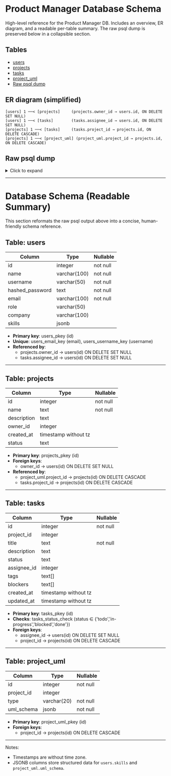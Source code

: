 # Product Manager Database Schema

High-level reference for the Product Manager DB. Includes an overview, ER diagram, and a readable per-table summary. The raw psql dump is preserved below in a collapsible section.

## Tables

- [users](#table-users)
- [projects](#table-projects)
- [tasks](#table-tasks)
- [project_uml](#table-project_uml)
- [Raw psql dump](#raw-psql-dump)

## ER diagram (simplified)

```
[users] 1 ──< [projects]     (projects.owner_id → users.id, ON DELETE SET NULL)
[users] 1 ──< [tasks]        (tasks.assignee_id → users.id, ON DELETE SET NULL)
[projects] 1 ──< [tasks]     (tasks.project_id → projects.id, ON DELETE CASCADE)
[projects] 1 ──< [project_uml] (project_uml.project_id → projects.id, ON DELETE CASCADE)
```

## Raw psql dump

<details>
<summary>Click to expand</summary>
<br>

                                        Table "public.users"
     Column      |          Type          | Collation | Nullable |              Default              
-----------------+------------------------+-----------+----------+-----------------------------------
 id              | integer                |           | not null | nextval('users_id_seq'::regclass)
 name            | character varying(100) |           | not null | 
 username        | character varying(50)  |           | not null | 
 hashed_password | text                   |           | not null | 
 email           | character varying(100) |           | not null | 
 role            | character varying(50)  |           |          | 'user'::character varying
 company         | character varying(100) |           |          | 
 skills          | jsonb                  |           |          | 
Indexes:
    "users_pkey" PRIMARY KEY, btree (id)
    "users_email_key" UNIQUE CONSTRAINT, btree (email)
    "users_username_key" UNIQUE CONSTRAINT, btree (username)
Referenced by:
    TABLE "projects" CONSTRAINT "projects_owner_id_fkey" FOREIGN KEY (owner_id) REFERENCES users(id) ON DELETE SET NULL
    TABLE "tasks" CONSTRAINT "tasks_assignee_id_fkey" FOREIGN KEY (assignee_id) REFERENCES users(id) ON DELETE SET NULL



                                         Table "public.projects"
   Column    |            Type             | Collation | Nullable |               Default                
-------------+-----------------------------+-----------+----------+--------------------------------------
 id          | integer                     |           | not null | nextval('projects_id_seq'::regclass)
 name        | text                        |           | not null | 
 description | text                        |           |          | 
 owner_id    | integer                     |           |          | 
 created_at  | timestamp without time zone |           |          | now()
 status      | text                        |           |          | 'active'::text
 lead        | integer                     |           |          |  
Indexes:
    "projects_pkey" PRIMARY KEY, btree (id)
Foreign-key constraints:
    "projects_owner_id_fkey" FOREIGN KEY (owner_id) REFERENCES users(id) ON DELETE SET NULL
Referenced by:
    TABLE "project_uml" CONSTRAINT "project_uml_project_id_fkey" FOREIGN KEY (project_id) REFERENCES projects(id) ON DELETE CASCADE
    TABLE "tasks" CONSTRAINT "tasks_project_id_fkey" FOREIGN KEY (project_id) REFERENCES projects(id) ON DELETE CASCADE



                                         Table "public.tasks"
   Column    |            Type             | Collation | Nullable |              Default              
-------------+-----------------------------+-----------+----------+-----------------------------------
 id          | integer                     |           | not null | nextval('tasks_id_seq'::regclass)
 project_id  | integer                     |           |          | 
 title       | text                        |           | not null | 
 description | text                        |           |          | 
 status      | text                        |           |          | 'todo'::text
 assignee_id | integer                     |           |          | 
 tags        | text[]                      |           |          | 
 blockers    | text[]                      |           |          | 
 created_at  | timestamp without time zone |           |          | now()
 updated_at  | timestamp without time zone |           |          | now()
Indexes:
    "tasks_pkey" PRIMARY KEY, btree (id)
Check constraints:
    "tasks_status_check" CHECK (status = ANY (ARRAY['todo'::text, 'in-progress'::text, 'blocked'::text, 'done'::text]))
Foreign-key constraints:
    "tasks_assignee_id_fkey" FOREIGN KEY (assignee_id) REFERENCES users(id) ON DELETE SET NULL
    "tasks_project_id_fkey" FOREIGN KEY (project_id) REFERENCES projects(id) ON DELETE CASCADE

                                     Table "public.project_uml"
   Column   |         Type          | Collation | Nullable |                 Default                 
------------+-----------------------+-----------+----------+-----------------------------------------
 id         | integer               |           | not null | nextval('project_uml_id_seq'::regclass)
 project_id | integer               |           |          | 
 type       | character varying(20) |           | not null | 
 uml_schema | jsonb                 |           | not null | 
Indexes:
    "project_uml_pkey" PRIMARY KEY, btree (id)
Foreign-key constraints:
    "project_uml_project_id_fkey" FOREIGN KEY (project_id) REFERENCES projects(id) ON DELETE CASCADE

</details>

---

# Database Schema (Readable Summary)

This section reformats the raw psql output above into a concise, human-friendly schema reference.

## Table: users

| Column          | Type                   | Nullable |
|-----------------|------------------------|----------|
| id              | integer                | not null |
| name            | varchar(100)           | not null |
| username        | varchar(50)            | not null |
| hashed_password | text                   | not null |
| email           | varchar(100)           | not null |
| role            | varchar(50)            |          |
| company         | varchar(100)           |          |
| skills          | jsonb                  |          |

- __Primary key__: users_pkey (id)
- __Unique__: users_email_key (email), users_username_key (username)
- __Referenced by__:
  - projects.owner_id → users(id) ON DELETE SET NULL
  - tasks.assignee_id → users(id) ON DELETE SET NULL

---

## Table: projects

| Column     | Type                     | Nullable |
|------------|---------------------------|----------|
| id         | integer                  | not null |
| name       | text                     | not null |
| description| text                     |          |
| owner_id   | integer                  |          |
| created_at | timestamp without tz     |          |
| status     | text                     |          |

- __Primary key__: projects_pkey (id)
- __Foreign keys__:
  - owner_id → users(id) ON DELETE SET NULL
- __Referenced by__:
  - project_uml.project_id → projects(id) ON DELETE CASCADE
  - tasks.project_id → projects(id) ON DELETE CASCADE

---

## Table: tasks

| Column     | Type                     | Nullable |
|------------|---------------------------|----------|
| id         | integer                  | not null |
| project_id | integer                  |          |
| title      | text                     | not null |
| description| text                     |          |
| status     | text                     |          |
| assignee_id| integer                  |          |
| tags       | text[]                   |          |
| blockers   | text[]                   |          |
| created_at | timestamp without tz     |          |
| updated_at | timestamp without tz     |          |

- __Primary key__: tasks_pkey (id)
- __Checks__: tasks_status_check (status ∈ {'todo','in-progress','blocked','done'})
- __Foreign keys__:
  - assignee_id → users(id) ON DELETE SET NULL
  - project_id → projects(id) ON DELETE CASCADE

---

## Table: project_uml

| Column     | Type             | Nullable |
|------------|------------------|----------|
| id         | integer          | not null |
| project_id | integer          |          |
| type       | varchar(20)      | not null |
| uml_schema | jsonb            | not null |

- __Primary key__: project_uml_pkey (id)
- __Foreign keys__:
  - project_id → projects(id) ON DELETE CASCADE

---

Notes:
- Timestamps are without time zone.
- JSONB columns store structured data for `users.skills` and `project_uml.uml_schema`.
